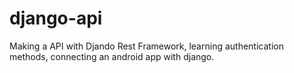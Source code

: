 # django-api

Making a API with Djando Rest Framework, learning authentication methods, connecting an android app with django.
